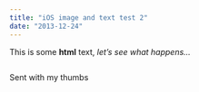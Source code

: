```yaml
---
title: "iOS image and text test 2"
date: "2013-12-24"
---
```


<div class="content">
<p>This is some <strong>html</strong> text, <em>let’s see what happens…</em></p>
<p><img alt="" src="/preposterous/assets/141-photo.jpg"/></p>
<p>Sent with my thumbs</p>
</div>
